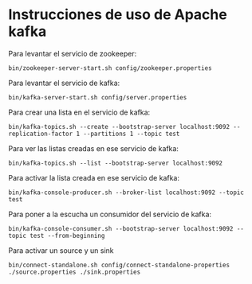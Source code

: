 # Instrucciones de uso de Apache kafka


Para levantar el servicio de zookeeper:
````
bin/zookeeper-server-start.sh config/zookeeper.properties
````

Para levantar el servicio de kafka:
````
bin/kafka-server-start.sh config/server.properties
````

Para crear una lista en el servicio de kafka:
````
bin/kafka-topics.sh --create --bootstrap-server localhost:9092 --replication-factor 1 --partitions 1 --topic test
````

Para ver las listas creadas en ese servicio de kafka:
````
bin/kafka-topics.sh --list --bootstrap-server localhost:9092 
````

Para activar la lista creada en ese servicio de kafka:
````
bin/kafka-console-producer.sh --broker-list localhost:9092 --topic test 
````

Para poner a la escucha un consumidor del servicio de kafka:
````
bin/kafka-console-consumer.sh --bootstrap-server localhost:9092 --topic test --from-beginning
````

Para activar un source y un sink
````
bin/connect-standalone.sh config/connect-standalone-properties ./source.properties ./sink.properties
````
